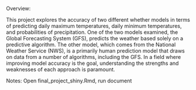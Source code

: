 Overview:

This project explores the accuracy of two different whether models in terms of predicting daily maximum temperatures, daily minimum temperatures, and probabilities of precipitation. One of the two models examined, the Global Forecasting System (GFS), predicts the weather based solely on a predictive algorithm. The other model, which comes from the National Weather Service (NWS), is a primarily human prediction model that draws on data from a number of algorithms, including the GFS. In a field where improving model accuracy is the goal, understanding the strengths and weaknesses of each approach is paramount.

Notes:
Open final_project_shiny.Rmd, run document
